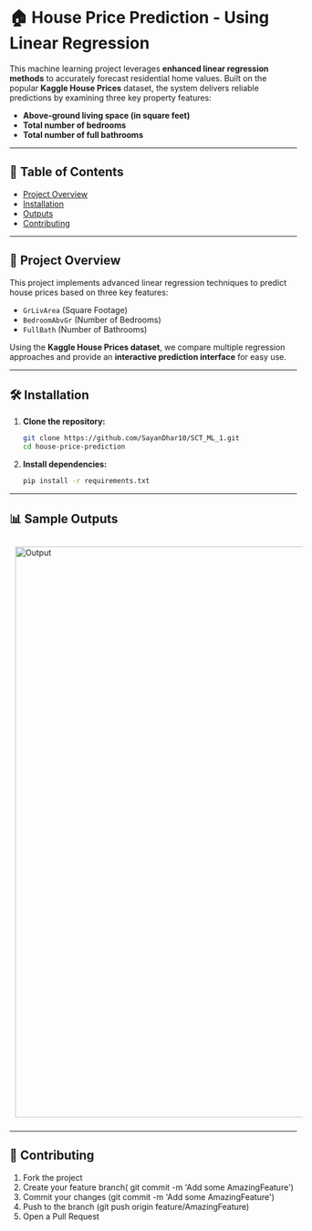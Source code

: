 # 🏠 House Price Prediction - Using Linear Regression

This machine learning project leverages **enhanced linear regression methods** to accurately forecast residential home values. Built on the popular **Kaggle House Prices** dataset, the system delivers reliable predictions by examining three key property features:

* **Above-ground living space (in square feet)**
* **Total number of bedrooms**
* **Total number of full bathrooms**


---

## 📝 Table of Contents

- [Project Overview](#-project-overview)
- [Installation](#-installation)
- [Outputs](#-sample-outputs)
- [Contributing](#-contributing)

---

## 🌟 Project Overview

This project implements advanced linear regression techniques to predict house prices based on three key features:

- `GrLivArea` (Square Footage)
- `BedroomAbvGr` (Number of Bedrooms)
- `FullBath` (Number of Bathrooms)

Using the **Kaggle House Prices dataset**, we compare multiple regression approaches and provide an **interactive prediction interface** for easy use.

---

## 🛠 Installation

1. **Clone the repository:**
   ```bash
   git clone https://github.com/SayanDhar10/SCT_ML_1.git
   cd house-price-prediction

2. **Install dependencies:**
   ```bash
   pip install -r requirements.txt

---


## 📊 Sample Outputs

<img src="https://github.com/SayanDhar10/SCT_ML_1/blob/301c636032eb9219532b5274384c16970a20a5d1/Output%20Images.png" alt="Output" width="1000" style="margin:10px"/>

---

## 🤝 Contributing
1. Fork the project
2. Create your feature branch( git commit -m 'Add some AmazingFeature')
3. Commit your changes (git commit -m 'Add some AmazingFeature')
4. Push to the branch (git push origin feature/AmazingFeature)
5. Open a Pull Request

